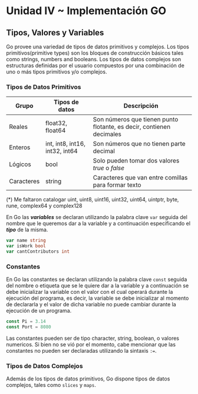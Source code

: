 # Unidad IV ~ Implementación GO

## Tipos, Valores y Variables

Go provee una variedad de tipos de datos primitivos y complejos. Los tipos primitivos(primitive types) son los bloques de construcción básicos tales como strings, numbers and booleans. Los tipos de datos complejos son estructuras definidas por el usuario compuestos por una combinación de uno o más tipos primitivos y/o complejos.

### Tipos de Datos Primitivos

| Grupo | Tipos de datos | Descripción |
| ----------- | ----------- | ----------- |
| Reales | float32, float64 | Son números que tienen punto flotante, es decir, contienen decimales |
| Enteros | int, int8, int16, int32, int64 | Son números que no tienen parte decimal |
| Lógicos | bool | Solo pueden tomar dos valores *true* o *false* |
| Caracteres | string | Caracteres que van entre comillas para formar texto |

(*) Me faltaron catalogar uint, uint8, uint16, uint32, uint64, uintptr, byte, rune, complex64 y complex128


En Go las ***variables*** se declaran utilizando la palabra clave `var` seguida del nombre que le queremos dar a la variable y a continuación especificando el ***tipo*** de la misma.

```go
var name string
var isWork bool
var cantContributors int
```

### Constantes

En Go las constantes se declaran utilizando la palabra clave `const` seguida del nombre o etiqueta que se le quiere dar a la variable y a continuación se debe inicializar la variable con el valor con el cual operará durante la ejecución del programa, es decir, la variable se debe inicializar al momento de declararla y el valor de dicha variable no puede cambiar durante la ejecución de un programa.

```go
const Pi = 3.14
const Port = 8080
```

Las constantes pueden ser de tipo character, string, boolean, o valores numericos. Si bien no se vió por el momento, cabe mencionar que las constantes no pueden ser declaradas utilizando la sintaxis `:=`.



### Tipos de Datos Complejos

Además de los tipos de datos primitivos, Go dispone tipos de datos complejos, tales como `slices` y `maps`. 